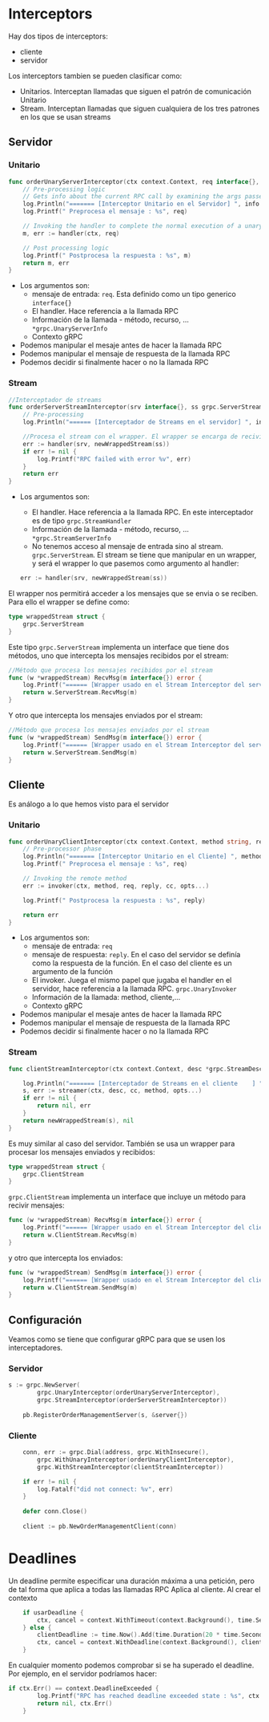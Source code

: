 # Interceptors

Hay dos tipos de interceptors:

- cliente
- servidor

Los interceptors tambien se pueden clasificar como:

- Unitarios. Interceptan llamadas que siguen el patrón de comunicación Unitario
- Stream. Interceptan llamadas que siguen cualquiera de los tres patrones en los que se usan streams

## Servidor

### Unitario

```go
func orderUnaryServerInterceptor(ctx context.Context, req interface{}, info *grpc.UnaryServerInfo, handler grpc.UnaryHandler) (interface{}, error) {
	// Pre-processing logic
	// Gets info about the current RPC call by examining the args passed in
	log.Println("======= [Interceptor Unitario en el Servidor] ", info.FullMethod)
	log.Printf(" Preprocesa el mensaje : %s", req)

	// Invoking the handler to complete the normal execution of a unary RPC.
	m, err := handler(ctx, req)

	// Post processing logic
	log.Printf(" Postprocesa la respuesta : %s", m)
	return m, err
}
```

- Los argumentos son:
    - mensaje de entrada: `req`. Esta definido como un tipo generico `interface{}`
    - El handler. Hace referencia a la llamada RPC
    - Información de la llamada - método, recurso, ... `*grpc.UnaryServerInfo`
    - Contexto gRPC
- Podemos manipular el mesaje antes de hacer la llamada RPC
- Podemos manipular el mensaje de respuesta de la llamada RPC
- Podemos decidir si finalmente hacer o no la llamada RPC

### Stream

```go
//Interceptador de streams
func orderServerStreamInterceptor(srv interface{}, ss grpc.ServerStream, info *grpc.StreamServerInfo, handler grpc.StreamHandler) error {
	// Pre-processing
	log.Println("====== [Interceptador de Streams en el servidor] ", info.FullMethod)

	//Procesa el stream con el wrapper. El wrapper se encarga de recivir y enviar los mensajes. Este método no retorna ningun mensaje
	err := handler(srv, newWrappedStream(ss))
	if err != nil {
		log.Printf("RPC failed with error %v", err)
	}
	return err
}
```

- Los argumentos son:
    - El handler. Hace referencia a la llamada RPC. En este interceptador es de tipo `grpc.StreamHandler`
    - Información de la llamada - método, recurso, ... `*grpc.StreamServerInfo`
    - No tenemos acceso al mensaje de entrada sino al stream. `grpc.ServerStream`. El stream se tiene que manipular en un wrapper, y será el wrapper lo que pasemos como argumento al handler:

    ```go
    err := handler(srv, newWrappedStream(ss))
    ```

El wrapper nos permitirá acceder a los mensajes que se envia o se reciben. Para ello el wrapper se define como:

```go
type wrappedStream struct {
	grpc.ServerStream
}
```

Este tipo `grpc.ServerStream` implementa un interface que tiene dos métodos, uno que intercepta los mensajes recibidos por el stream:

```go
//Método que procesa los mensajes recibidos por el stream
func (w *wrappedStream) RecvMsg(m interface{}) error {
	log.Printf("====== [Wrapper usado en el Stream Interceptor del servidor] Se recivio un mensaje (Type: %T) at %s", m, time.Now().Format(time.RFC3339))
	return w.ServerStream.RecvMsg(m)
}
```

Y otro que intercepta los mensajes enviados por el stream:

```go
//Método que procesa los mensajes enviados por el stream
func (w *wrappedStream) SendMsg(m interface{}) error {
	log.Printf("====== [Wrapper usado en el Stream Interceptor del servidor] Se envia un mensaje (Type: %T) at %v", m, time.Now().Format(time.RFC3339))
	return w.ServerStream.SendMsg(m)
}
```

## Cliente

Es análogo a lo que hemos visto para el servidor

### Unitario

```go
func orderUnaryClientInterceptor(ctx context.Context, method string, req, reply interface{}, cc *grpc.ClientConn, invoker grpc.UnaryInvoker, opts ...grpc.CallOption) error {
	// Pre-processor phase
	log.Println("======= [Interceptor Unitario en el Cliente] ", method)
	log.Printf(" Preprocesa el mensaje : %s", req)

	// Invoking the remote method
	err := invoker(ctx, method, req, reply, cc, opts...)

	log.Printf(" Postprocesa la respuesta : %s", reply)

	return err
}
```

- Los argumentos son:
    - mensaje de entrada: `req`
    - mensaje de respuesta: `reply`. En el caso del servidor se definía como la respuesta de la función. En el caso del cliente es un argumento de la función
    - El invoker. Juega el mismo papel que jugaba el handler en el servidor, hace referencia a la llamada RPC. `grpc.UnaryInvoker`
    - Información de la llamada: method, cliente,...
    - Contexto gRPC
- Podemos manipular el mesaje antes de hacer la llamada RPC
- Podemos manipular el mensaje de respuesta de la llamada RPC
- Podemos decidir si finalmente hacer o no la llamada RPC

### Stream

```go
func clientStreamInterceptor(ctx context.Context, desc *grpc.StreamDesc, cc *grpc.ClientConn, method string, streamer grpc.Streamer, opts ...grpc.CallOption) (grpc.ClientStream, error) {

	log.Println("======= [Interceptador de Streams en el cliente	] ", method)
	s, err := streamer(ctx, desc, cc, method, opts...)
	if err != nil {
		return nil, err
	}
	return newWrappedStream(s), nil
}
```

Es muy similar al caso del servidor. También se usa un wrapper para procesar los mensajes enviados y recibidos:

```go
type wrappedStream struct {
	grpc.ClientStream
}
```

`grpc.ClientStream` implementa un interface que incluye un método para recivir mensajes:

```go
func (w *wrappedStream) RecvMsg(m interface{}) error {
	log.Printf("====== [Wrapper usado en el Stream Interceptor del cliente] Recive un mensaje (Type: %T) at %v", m, time.Now().Format(time.RFC3339))
	return w.ClientStream.RecvMsg(m)
}
```

y otro que intercepta los enviados:

```go
func (w *wrappedStream) SendMsg(m interface{}) error {
	log.Printf("====== [Wrapper usado en el Stream Interceptor del cliente] Envia un mensaje (Type: %T) at %v", m, time.Now().Format(time.RFC3339))
	return w.ClientStream.SendMsg(m)
}
```

## Configuración

Veamos como se tiene que configurar gRPC para que se usen los interceptadores.

### Servidor

```go
s := grpc.NewServer(
		grpc.UnaryInterceptor(orderUnaryServerInterceptor),
		grpc.StreamInterceptor(orderServerStreamInterceptor))
    
    pb.RegisterOrderManagementServer(s, &server{})
```

### Cliente

```go
	conn, err := grpc.Dial(address, grpc.WithInsecure(),
		grpc.WithUnaryInterceptor(orderUnaryClientInterceptor),
		grpc.WithStreamInterceptor(clientStreamInterceptor))

    if err != nil {
		log.Fatalf("did not connect: %v", err)
	}
    
    defer conn.Close()
    
    client := pb.NewOrderManagementClient(conn)
```

# Deadlines

Un deadline permite especificar una duración máxima a una petición, pero de tal forma que aplica a todas las llamadas RPC 
Aplica al cliente. Al crear el contexto

```go
	if usarDeadline {
		ctx, cancel = context.WithTimeout(context.Background(), time.Second*5)
	} else {
		clientDeadline := time.Now().Add(time.Duration(20 * time.Second))
		ctx, cancel = context.WithDeadline(context.Background(), clientDeadline)
    }
```

En cualquier momento podemos comprobar si se ha superado el deadline. Por ejemplo, en el servidor podríamos hacer:

```go
if ctx.Err() == context.DeadlineExceeded {
		log.Printf("RPC has reached deadline exceeded state : %s", ctx.Err())
		return nil, ctx.Err()
    }
```